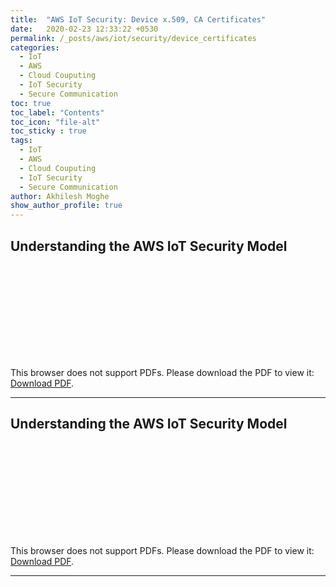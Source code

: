 ```yaml
---
title:  "AWS IoT Security: Device x.509, CA Certificates"
date:   2020-02-23 12:33:22 +0530
permalink: /_posts/aws/iot/security/device_certificates
categories:
  - IoT
  - AWS
  - Cloud Couputing
  - IoT Security
  - Secure Communication
toc: true
toc_label: "Contents"
toc_icon: "file-alt"
toc_sticky : true
tags:
  - IoT
  - AWS
  - Cloud Couputing
  - IoT Security
  - Secure Communication
author: Akhilesh Moghe
show_author_profile: true
---
```


## Understanding the AWS IoT Security Model

<object data="/assets/docs/iot/security/Understanding_the_AWS_IoT_Security_Model.pdf" type="application/pdf" width="800px" height="1100px">
  <embed src="/assets/docs/iot/security/Understanding_the_AWS_IoT_Security_Model.pdf">
      <p>This browser does not support PDFs. Please download the PDF to view it: <a href="/assets/docs/iot/security/Understanding_the_AWS_IoT_Security_Model.pdf">Download PDF</a>.</p>
  </embed>
</object>

  ---

## Understanding the AWS IoT Security Model

<object data="/assets/docs/iot/security/Use_Your_Own_Certificate_with_AWS_IoT.pdf" type="application/pdf" width="800px" height="1100px">
  <embed src="/assets/docs/iot/security/Use_Your_Own_Certificate_with_AWS_IoT.pdf">
      <p>This browser does not support PDFs. Please download the PDF to view it: <a href="/assets/docs/iot/security/Use_Your_Own_Certificate_with_AWS_IoT.pdf">Download PDF</a>.</p>
  </embed>
</object>

  ---


